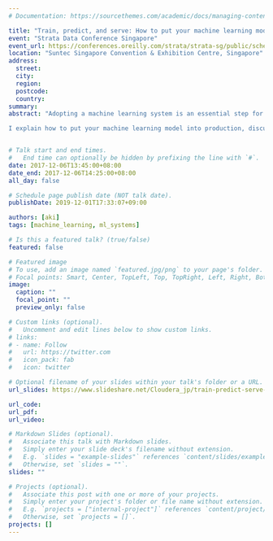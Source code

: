 ```yaml
---
# Documentation: https://sourcethemes.com/academic/docs/managing-content/

title: "Train, predict, and serve: How to put your machine learning model into production"
event: "Strata Data Conference Singapore"
event_url: https://conferences.oreilly.com/strata/strata-sg/public/schedule/detail/62956
location: "Suntec Singapore Convention & Exhibition Centre, Singapore"
address:
  street:
  city:
  region:
  postcode:
  country:
summary:
abstract: "Adopting a machine learning system is an essential step for enterprise companies to progress to the next stage of their business. However, machine learning systems tend to be complex, because they depend on different languages, libraries, or frameworks, such as scikit-learn, TensorFlow, and XGBoost. As a result, there are many challenges for building machine learning system in production, including determining which architecture is best for which use case, how to deploy your predictive models, and how to move from development and to a production environment.

I explain how to put your machine learning model into production, discusses common issues and obstacles you may encounter, and shares best practices and typical architecture patterns of deployment ML models with example designs from the Hadoop and Spark ecosystem using Cloudera Data Science Workbench."


# Talk start and end times.
#   End time can optionally be hidden by prefixing the line with `#`.
date: 2017-12-06T13:45:00+08:00
date_end: 2017-12-06T14:25:00+08:00
all_day: false

# Schedule page publish date (NOT talk date).
publishDate: 2019-12-01T17:33:07+09:00

authors: [aki]
tags: [machine_learning, ml_systems]

# Is this a featured talk? (true/false)
featured: false

# Featured image
# To use, add an image named `featured.jpg/png` to your page's folder. 
# Focal points: Smart, Center, TopLeft, Top, TopRight, Left, Right, BottomLeft, Bottom, BottomRight.
image:
  caption: ""
  focal_point: ""
  preview_only: false

# Custom links (optional).
#   Uncomment and edit lines below to show custom links.
# links:
# - name: Follow
#   url: https://twitter.com
#   icon_pack: fab
#   icon: twitter

# Optional filename of your slides within your talk's folder or a URL.
url_slides: https://www.slideshare.net/Cloudera_jp/train-predict-serve-how-to-go-into-production-your-machine-learning-model

url_code:
url_pdf:
url_video:

# Markdown Slides (optional).
#   Associate this talk with Markdown slides.
#   Simply enter your slide deck's filename without extension.
#   E.g. `slides = "example-slides"` references `content/slides/example-slides.md`.
#   Otherwise, set `slides = ""`.
slides: ""

# Projects (optional).
#   Associate this post with one or more of your projects.
#   Simply enter your project's folder or file name without extension.
#   E.g. `projects = ["internal-project"]` references `content/project/deep-learning/index.md`.
#   Otherwise, set `projects = []`.
projects: []
---
```

